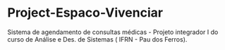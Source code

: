 # Project-Espaco-Vivenciar
Sistema de agendamento de consultas médicas - Projeto integrador I do curso de Análise e Des. de Sistemas ( IFRN - Pau dos Ferros).
